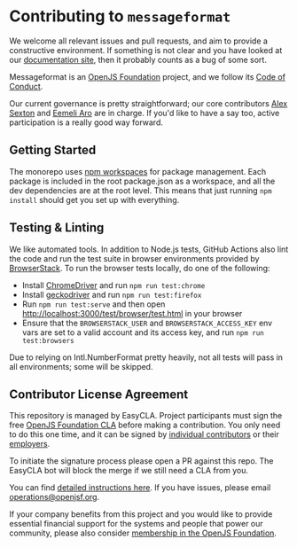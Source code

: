 # Contributing to `messageformat`

We welcome all relevant issues and pull requests, and aim to provide a constructive environment.
If something is not clear and you have looked at our [documentation site](https://messageformat.github.io/), then it probably counts as a bug of some sort.

Messageformat is an [OpenJS Foundation](https://openjsf.org) project, and we follow its [Code of Conduct](https://github.com/openjs-foundation/cross-project-council/blob/master/CODE_OF_CONDUCT.md).

Our current governance is pretty straightforward; our core contributors [Alex Sexton](https://github.com/SlexAxton) and [Eemeli Aro](https://github.com/eemeli) are in charge. If you'd like to have a say too, active participation is a really good way forward.

## Getting Started

The monorepo uses [npm workspaces](https://docs.npmjs.com/cli/v8/using-npm/workspaces) for package management.
Each package is included in the root package.json as a workspace,
and all the dev dependencies are at the root level.
This means that just running `npm install` should get you set up with everything.

## Testing & Linting

We like automated tools.
In addition to Node.js tests, GitHub Actions also lint the code and run the test suite in browser environments provided by [BrowserStack].
To run the browser tests locally, do one of the following:

- Install [ChromeDriver] and run `npm run test:chrome`
- Install [geckodriver] and run `npm run test:firefox`
- Run `npm run test:serve` and then open <http://localhost:3000/test/browser/test.html> in your browser
- Ensure that the `BROWSERSTACK_USER` and `BROWSERSTACK_ACCESS_KEY` env vars are set to a valid account and its access key, and run `npm run test:browsers`

Due to relying on Intl.NumberFormat pretty heavily, not all tests will pass in all environments; some will be skipped.

[browserstack]: https://www.browserstack.com/open-source
[chromedriver]: https://chromedriver.chromium.org
[geckodriver]: https://firefox-source-docs.mozilla.org/testing/geckodriver/

## Contributor License Agreement

This repository is managed by EasyCLA. Project participants must sign the free [OpenJS Foundation CLA](https://github.com/openjs-foundation/easycla) before making a contribution. You only need to do this one time, and it can be signed by [individual contributors](https://github.com/openjs-foundation/easycla#sign-as-an-individual) or their [employers](https://github.com/openjs-foundation/easycla#have-your-company-sign-for-you).

To initiate the signature process please open a PR against this repo. The EasyCLA bot will block the merge if we still need a CLA from you.

You can find [detailed instructions here](https://github.com/openjs-foundation/easycla). If you have issues, please email [operations@openjsf.org](mailto:operations@openjsf.org).

If your company benefits from this project and you would like to provide essential financial support for the systems and people that power our community, please also consider [membership in the OpenJS Foundation](https://openjsf.org/about/join).
